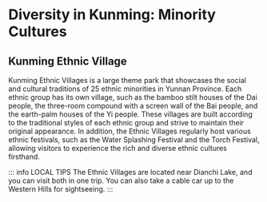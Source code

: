 # Diversity in Kunming: Minority Cultures

## Kunming Ethnic Village

Kunming Ethnic Villages is a large theme park that showcases the social and cultural traditions of 25 ethnic minorities in Yunnan Province. Each ethnic group has its own village, such as the bamboo stilt houses of the Dai people, the three-room compound with a screen wall of the Bai people, and the earth-palm houses of the Yi people. These villages are built according to the traditional styles of each ethnic group and strive to maintain their original appearance. In addition, the Ethnic Villages regularly host various ethnic festivals, such as the Water Splashing Festival and the Torch Festival, allowing visitors to experience the rich and diverse ethnic cultures firsthand.

<YouTube link="https://youtu.be/1Yger7RaOsE?si=PtqOwSdLDp8AOdiq">
<template #cover><img src="../../assets//youtube/why-kunming-made-me-cry-heartfelt-travel-vlog.jpg" /></template>
<template #title>Why Kunming Made Me Cry Heartfelt Travel Vlog</template>
<template #author>Wilko Wanders</template>
<template #description>Yunnan Ethnic Minorities Village in Kunming. Where I met 11 minority tribes people who live in this province of China. I was blown away with the kindness and welcoming nature of everyone.</template>
</YouTube>

::: info LOCAL TIPS
The Ethnic Villages are located near Dianchi Lake, and you can visit both in one trip. You can also take a cable car up to the Western Hills for sightseeing.
:::